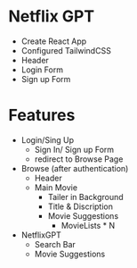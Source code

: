 # Netflix GPT

- Create React App
- Configured TailwindCSS
- Header
- Login Form
- Sign up Form



# Features
- Login/Sing Up
    - Sign In/ Sign up Form
    - redirect to Browse Page 
- Browse (after authentication)
    - Header
    - Main Movie
        - Tailer in Background
        - Title & Discription
        - Movie Suggestions
            - MovieLists * N
- NetflixGPT
    - Search Bar
    - Movie Suggestions 